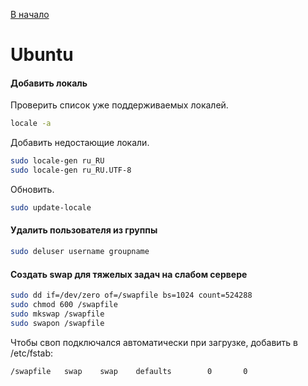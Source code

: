 [В начало](README.md)

# Ubuntu

#### Добавить локаль
Проверить список уже поддерживаемых локалей.
```sh
locale -a
```
Добавить недостающие локали.
```sh
sudo locale-gen ru_RU
sudo locale-gen ru_RU.UTF-8
```
Обновить.
```sh
sudo update-locale
```

#### Удалить пользователя из группы
```sh
sudo deluser username groupname
```

#### Создать swap для тяжелых задач на слабом сервере
```sh
sudo dd if=/dev/zero of=/swapfile bs=1024 count=524288
sudo chmod 600 /swapfile
sudo mkswap /swapfile
sudo swapon /swapfile
```
Чтобы своп подключался автоматически при загрузке, добавить в /etc/fstab:
```
/swapfile   swap    swap    defaults        0       0
```

